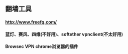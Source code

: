 ## 翻墙工具
#### http://www.freefq.com/
#### 蓝灯、赛风、四维(不好用)、softether vpnclient(不太好用)
#### Browsec VPN chrome浏览器的插件

